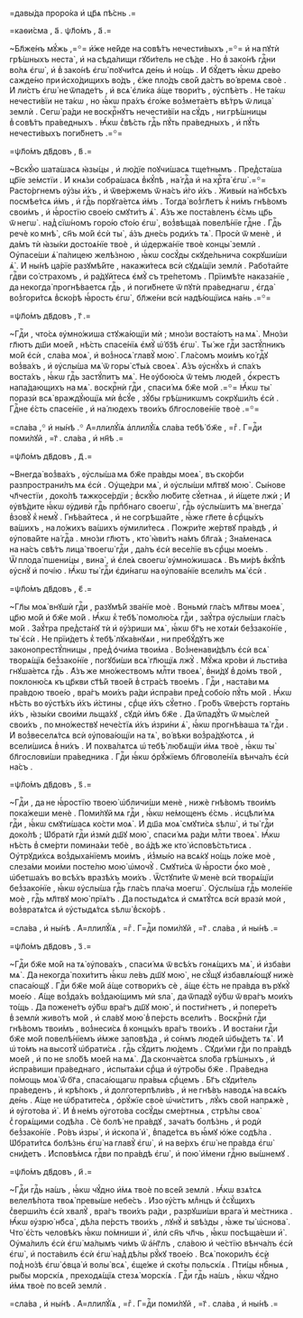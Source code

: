 =давы́да проро́ка и҆ цр҃ѧ пѣ́снь .=

=каѳи́сма , а҃ . ѱл҃о́мъ , а҃ .=

~Бл҃же́нъ мꙋ́жь ,=꙳= и҆́же не́йде на совѣ́тъ нечести́выхъ ,=꙳= и҆ на пꙋтѝ грѣ́шныхъ неста̀ , и҆ на сѣда́лищи гꙋби́тель не сѣ́де . Но в̾ зако́нѣ гдⷭ҇ни во́лѧ є҆гѡ̀ , и҆ в̾ зако́нѣ є҆гѡ̀ поꙋчи́тсѧ де́нь и҆ но́щь . И҆ бꙋ́детъ ꙗ҆́кѡ дре́во сажде́но при и҆схо́дищихъ во́дъ , є҆́же пло́дъ сво́й да́стъ во́ времѧ своѐ . И҆ ли́стъ є҆гѡ̀ не ѿпаде́тъ , и҆ всѧ̀ є҆ли́ка а҆́ще твори́тъ , ᲂу҆спѣ́етъ . Не та́кѡ нечести́вїи не та́кѡ , но ꙗ҆́кѡ пра́хъ є҆го́же воз̾мета́етъ вѣ́тръ ѿ лица̀ землѝ . Сегѡ̀ ра́ди не воскрⷭ҇нꙋтъ нечести́вїи на сꙋ́дъ , ни грѣ́шницы в̾ совѣ́тъ пра́ведныхъ . Ꙗ҆́кѡ с̾вѣ́сть гдⷭ҇ь пꙋ́ть пра́ведныхъ , и҆ пꙋ́ть нечести́выхъ поги́бнетъ .=꙳=

=ѱл҃о́мъ дв҃довъ , в҃ .=

~Вскꙋ́ю шата́шасѧ ꙗ҆зы́цы , и҆ лю́дїе поꙋчи́шасѧ тще́тнымъ . Пред̾ста́ша цр҃їе зе́мстїи . И҆ кнѧ́зи собра́шасѧ в̾кꙋ́пѣ , на́ гдⷭ҇а и҆ на хрⷭ҇та̀ є҆гѡ̀ .=꙳= Расто́ргнемъ ᲂу҆́зы и҆́хъ , и҆ ѿве́ржемъ ѿ на́съ и҆́го и҆́хъ . Живы́и на́ нб҃сѣхъ посмѣе́тсѧ и҆́мъ , и҆ гдⷭ҇ь порꙋга́етсѧ и҆́мъ . Тогда̀ воз̾гл҃етъ к̾ ни́мъ гнѣ́вомъ свои́мъ , и҆ ꙗ҆́ростїю свое́ю смꙋти́тъ ѧ҆̀ . А҆́зъ же поста́вленъ є҆́смь цр҃ь ѿ негѡ̀ . над̾ сїѡ́номъ горо́ю ст҃о́ю є҆гѡ̀ , воз̾вѣща́ѧ повелѣ́нїе гдⷭ҇не . Гдⷭ҇ь речѐ ко мнѣ̀ , сн҃ъ мо́й є҆сѝ ты̀ , а҆́зъ дне́сь роди́хъ тѧ̀ . Просѝ ѿ менѐ , и҆ да́мъ тѝ ꙗ҆зы́ки достоѧ́нїе твоѐ , и҆ ѡ҆держа́нїе твоѐ концы̀ землѝ . Оу҆пасе́ши ѧ҆̀ па́лицею желѣ́зною , ꙗ҆́кѡ сосꙋ́ды скꙋде́льнича сокрꙋши́ши ѧ҆̀ . И҆ ны́нѣ ца́рїе разꙋмѣ́йте , накажи́тесѧ всѝ сꙋдѧ́щїи землѝ . Рабо́тайте гдⷭ҇ви со́ страхомъ , и҆ ра́дꙋйтесѧ є҆мꙋ̀ съ тре́петомъ . Прїимѣ́те наказа́нїе , да некогда̀ прогнѣ́ваетсѧ гдⷭ҇ь , и҆ поги́бнете ѿ пꙋтѝ пра́веднагѡ , є҆гда̀ воз̾гори́тсѧ в̾ско́рѣ ꙗ҆́рость є҆гѡ̀ , бл҃же́ни всѝ надѣ́ющїисѧ на́нь .=꙳=

=ѱл҃о́мъ дв҃довъ , г҃ .=

~Гдⷭ҇и , что́сѧ ᲂу҆мно́жиша стꙋжа́ющїи мѝ ; мно́зи воста́ютъ на мѧ̀ . Мно́зи гл҃ютъ дш҃и мое́й , нѣ́сть спасе́нїѧ є҆мꙋ̀ ѡ҆́ бз҃ѣ є҆гѡ̀ . Ты́ же гдⷭ҇и застꙋ́пникъ мо́й є҆сѝ , сла́ва моѧ̀ , и҆ воз̾носѧ̀ главꙋ̀ мою̀ . Гла́сомъ мои́мъ ко́ гдⷭ҇ꙋ воз̾ва́хъ , и҆ ᲂу҆слы́ша мѧ̀ ѿ горы̀ ст҃ы́ѧ своеѧ̀ . А҆́зъ ᲂу҆снꙋ́хъ и҆ спа́хъ воста́хъ , ꙗ҆́кѡ гдⷭ҇ь застꙋ́питъ мѧ̀ . Не ᲂу҆бою́сѧ ѿ те́мъ люде́й , ѻ҆́крестъ напа́дающихъ на мѧ̀ . воскрⷭ҇нѝ гдⷭ҇и , спаси́ мѧ бж҃е мо́й .=꙳= Ꙗ҆́кѡ ты̀ поразѝ всѧ̀ враждꙋ́ющїѧ мѝ в̾сꙋ́е , зꙋ́бы грѣ́шникѡмъ сокрꙋши́лъ є҆сѝ . Гдⷭ҇не є҆́сть спасе́нїе , и҆ на́ людехъ твои́хъ бл҃гослове́нїе твоѐ .=꙳=

=сла́ва ,꙳ и҆ ны́нѣ .꙳ А҆=ллилꙋ́їѧ а҆ллилꙋ́їѧ сла́ва тебѣ̀ бж҃е , =гⷤ . Г=дⷭ҇и поми́лꙋй , =г҃ . сла́ва , и҆ нн҃ѣ .=

=ѱл҃о́мъ дв҃довъ , д҃ .=

~Внегда̀ воз̾ва́хъ , ᲂу҆слы́ша мѧ бж҃е пра́вды моеѧ̀ , въ ско́рби разпространи́лъ мѧ є҆сѝ . Оу҆ще́дри мѧ̀ , и҆ ᲂу҆слы́ши мл҃твꙋ мою̀ . Сы́нове чл҃честїи , доко́лѣ тѧжкосе́рдїи ; в̾скꙋ́ю лю́бите сꙋ́етнаѧ , и҆ и҆́щете лжѝ ; И҆ ᲂу҆вѣ́дите ꙗ҆́кѡ ᲂу҆дивѝ гдⷭ҇ь прпⷣбнаго своегѡ̀ , гдⷭ҇ь ᲂу҆слы́шитъ мѧ̀ внегда̀ в̾зовꙋ̀ к̾ немꙋ̀ . Гнѣ́вайтесѧ , и҆ не согрѣша́йте , ꙗ҆́же гл҃ете в̾ срⷣцы́хъ ва́шихъ , на ло́жихъ ва́шихъ ᲂу҆мили́тесѧ . Пожри́те же́ртвꙋ пра́вдѣ , и҆ ᲂу҆пова́йте на́ гдⷭ҇а . мно́зи гл҃ютъ , кто̀ ꙗ҆ви́тъ на́мъ бл҃га́ѧ ; Зна́менасѧ на на́съ свѣ́тъ лица̀ твоегѡ̀ гдⷭ҇и , да́лъ є҆сѝ весе́лїе въ срⷣцы мое́мъ . Ѿ плода̀ пшени́цы , вина̀ , и҆ є҆ле́ѧ своегѡ̀ ᲂу҆мно́жишасѧ . Въ ми́рѣ в̾кꙋ́пѣ ᲂу҆снꙋ̀ и҆ почі́ю . Ꙗ҆́кѡ ты̀ гдⷭ҇и є҆ди́нагѡ на ᲂу҆пова́нїе всели́лъ мѧ̀ є҆сѝ .

=ѱл҃о́мъ дв҃довъ , є҃ .=

~Гл҃ы моѧ̀ внꙋшѝ гдⷭ҇и , разꙋмѣ́й зва́нїе моѐ . Воньмѝ гла́съ мл҃твы моеѧ̀ , цр҃ю мо́й и҆ бж҃е мо́й . Ꙗ҆́кѡ к̾ тебѣ̀ помолю́сѧ гдⷭ҇и , заꙋ́тра ᲂу҆слы́ши гла́съ мо́й . Заꙋ́тра пред̾ста́нꙋ тѝ и҆ ᲂу҆́зриши мѧ̀ , ꙗ҆́кѡ бг҃ъ не хотѧ́и без̾зако́нїе , ты̀ є҆сѝ . Не прїи́детъ к̾ тебѣ̀ лꙋка́внꙋѧи , ни пребꙋ́дꙋтъ же законопрестꙋ́пницы , пред̾ ѻ҆чи́ма твои́ма . Воз̾ненави́дѣлъ є҆сѝ всѧ̀ творѧ́щїѧ без̾зако́нїе , погꙋби́ши всѧ̀ гл҃ющїѧ лжꙋ̀ . Мꙋ́жа кро́ви и҆ льсти́ва гнꙋша́етсѧ гдⷭ҇ь . А҆́зъ же мно́жествомъ млⷭ҇ти твоеѧ̀ , в̾ни́дꙋ в̾ до́мъ тво́й , поклоню́сѧ къ цр҃кви ст҃ѣ́й твое́й в̾ стра́сѣ твое́мъ . Гдⷭ҇и , наста́ви мѧ пра́вдою твое́ю , вра́гъ мои́хъ ра́ди и҆спра́ви пред̾ собо́ю пꙋ́ть мо́й . Ꙗ҆́кѡ нѣ́сть во ᲂу҆стѣ́хъ и҆́хъ и҆́стины , срⷣце и҆́хъ сꙋ́етно . Гро́бъ ѿве́рстъ горта́нь и҆́хъ , ꙗ҆зы́ки свои́ми льща́хꙋ , сꙋдѝ и҆́мъ бж҃е . Да ѿпадꙋ́тъ ѿ мы́слей свои́хъ , по мно́жествꙋ нече́стїѧ и҆́хъ и҆зри́ни ѧ҆̀ , ꙗ҆́кѡ прогнѣ́ваша тѧ̀ гдⷭ҇и . И҆ воз̾веселѧ́тсѧ всѝ ᲂу҆пова́ющїи на тѧ̀ , во́ вѣки воз̾ра́дꙋютсѧ , и҆ всели́шисѧ в̾ ни́хъ . И҆ похва́лѧтсѧ ѡ҆ тебѣ̀ лю́бѧщїи и҆́мѧ твоѐ , ꙗ҆́кѡ ты̀ бл҃гослови́ши пра́ведника . Гдⷭ҇и ꙗ҆́кѡ ѻ҆рꙋ́жїемъ бл҃говоле́нїѧ вѣнча́лъ є҆сѝ на́съ .

=ѱл҃о́мъ дв҃довъ , ѕ҃ .=

~Гдⷭ҇и , да не ꙗ҆́ростїю твоею̀ ѡ҆бличи́ши менѐ , нижѐ гнѣ́вомъ твои́мъ пока́жеши менѐ . Поми́лꙋй мѧ гдⷭ҇и , ꙗ҆́кѡ не́мощенъ є҆́смь . и҆сцѣли́ мѧ гдⷭ҇и , ꙗ҆́кѡ смꙋти́шасѧ ко́сти моѧ̀ . И҆ дш҃а моѧ̀ смꙋти́сѧ ѕѣлѡ̀ , и҆ ты̀ гдⷭ҇и доко́лѣ ; Ѡ҆братѝ гдⷭ҇и и҆змѝ дш҃ꙋ мою̀ , спаси́ мѧ ра́ди млⷭ҇ти твоеѧ̀ . Ꙗ҆́кѡ нѣ́сть в̾ сме́рти помина́ѧи тебѐ , во а҆́дѣ же кто̀ и҆сповѣ́стьтисѧ . Оу҆трꙋди́хсѧ воз̾дыха́нїемъ мои́мъ , и҆з̾мы́ю на всѧ́кꙋ но́щь ло́же моѐ , слеза́ми мои́ми посте́лю мою̀ ѡ҆мочꙋ̀ . Смꙋти́сѧ ѿ ꙗ҆́рости ѻ҆́ко моѐ , ѡ҆бетша́хъ во всѣ́хъ вразѣ́хъ мои́хъ . Ѿстꙋпи́те ѿ менѐ всѝ творѧ́щїи без̾зако́нїе , ꙗ҆́кѡ ᲂу҆слы́ша гдⷭ҇ь гла́съ пла́ча моегѡ̀ . Оу҆слы́ша гдⷭ҇ь моле́нїе моѐ , гдⷭ҇ь мл҃твꙋ мою̀ прїѧ́тъ . Да постыдѧ́тсѧ и҆ смѧтꙋ́тсѧ всѝ вразѝ моѝ , воз̾вратѧ́тсѧ и҆ ᲂу҆стыдѧ́тсѧ ѕѣлѡ̀ в̾ско́рѣ .

=сла́ва , и҆ ны́нѣ . А҆=ллилꙋ́їѧ , =гⷤ . Г=дⷭ҇и поми́лꙋй , =г҃ . сла́ва , и҆ ны́нѣ .=

=ѱл҃о́мъ дв҃довъ , з҃ .=

~Гдⷭ҇и бж҃е мо́й на тѧ̀ ᲂу҆пова́хъ , спаси́ мѧ ѿ всѣ́хъ гонѧ́щихъ мѧ̀ , и҆ и҆зба́ви мѧ̀ . Да некогда̀ похи́титъ ꙗ҆́кѡ ле́въ дш҃ꙋ мою̀ , не сꙋ́щꙋ и҆збавлѧ́ющꙋ нижѐ спаса́ющꙋ . Гдⷭ҇и бж҃е мо́й а҆́ще сотвори́хъ сѐ , а҆́ще є҆́сть не пра́вда въ рꙋкꙋ̀ мое́ю . А҆́ще воз̾да́хъ воз̾даю́щимъ мѝ ѕла̀ , да ѿпадꙋ̀ ᲂу҆́бѡ ѿ вра́гъ мои́хъ то́щь . Да пожене́тъ ᲂу҆́бѡ вра́гъ дш҃ꙋ мою̀ , и҆ пости́гнетъ , и҆ попере́тъ в̾ землѝ живо́тъ мо́й , и҆ сла́вꙋ мою̀ в̾ пе́рсть всели́тъ . Воскрⷭ҇нѝ гдⷭ҇и гнѣ́вомъ твои́мъ , воз̾неси́сѧ в̾ концы́хъ вра́гъ твои́хъ . И҆ воста́ни гдⷭ҇и бж҃е мо́й повелѣ́нїемъ и҆́мже заповѣ́да , и҆ со́нмъ люде́й ѡ҆бы́детъ тѧ̀ . И҆ ѡ҆ то́мъ на высотꙋ̀ ѡ҆брати́сѧ . гдⷭ҇ь сꙋ́дитъ лю́демъ . Сꙋди́ ми гдⷭ҇и по пра́вдѣ мое́й , и҆ по не ѕло́бѣ мое́й на мѧ̀ . Да сконча́етсѧ ѕло́ба грѣ́шныхъ , и҆ и҆спра́виши пра́веднаго , и҆спыта́ѧи срⷣца и҆ ᲂу҆тро́бы бж҃е . Пра́ведна по́мощь моѧ̀ ѿ́ бг҃а , спаса́ющагѡ пра́выѧ срⷣцемъ . Бг҃ъ сꙋди́тель пра́веденъ , и҆ крѣ́покъ , и҆ долготерпѣли́въ , и҆ не гнѣ́въ наводѧ̀ на всѧ́къ де́нь . А҆́ще не ѡ҆братите́сѧ , ѻ҆рꙋ́жїе своѐ ѡ҆чи́ститъ , лꙋ́къ сво́й напрѧжѐ , и҆ ᲂу҆гото́ва и҆̀ . И҆ в̾ не́мъ ᲂу҆гото́ва сосꙋ́ды сме́ртныѧ , стрѣ́лы своѧ̀ с̾ горѧ́щими содѣ́ла . Сѐ болѣ̀ не пра́вдꙋ , зача́тъ болѣ́знь , и҆ родѝ без̾зако́нїе . Ро́въ и҆зры̀ , и҆ и҆скопа̀ и҆̀ , в̾паде́тсѧ въ ꙗ҆́мꙋ ю҆́же содѣ́ла . Ѡ҆брати́тсѧ болѣ́знь є҆гѡ̀ на главꙋ̀ є҆гѡ̀ , и҆ на ве́рхъ є҆гѡ̀ не пра́вда є҆гѡ̀ сни́детъ . И҆сповѣ́мсѧ гдⷭ҇ви по пра́вдѣ є҆гѡ̀ , и҆ пою̀ и҆́мени гдⷭ҇ню вы́шнемꙋ .

=ѱл҃о́мъ дв҃довъ , и҃ .=

~Гдⷭ҇и гдⷭ҇ь на́шъ , ꙗ҆́кѡ чꙋ́дно и҆́мѧ твоѐ по все́й землѝ . Ꙗ҆́кѡ взѧ́тсѧ велелѣ́пота твоѧ̀ превы́ше небе́съ . И҆зо ᲂу҆́стъ млⷣнцъ и҆ с̾сꙋ́щихъ с̾верши́лъ є҆сѝ хвалꙋ̀ , вра́гъ твои́хъ ра́ди , разрꙋши́ши врага̀ и҆ ме́стника . Ꙗ҆́кѡ ᲂу҆зрю̀ нб҃са̀ , дѣ́ла пе́рстъ твои́хъ , лꙋнꙋ̀ и҆ ѕвѣ́зды , ꙗ҆́же ты̀ ѡ҆снова̀ . Что̀ є҆́сть человѣ́къ ꙗ҆́кѡ по́мниши и҆̀ , и҆лѝ сн҃ъ чл҃чь , ꙗ҆́кѡ посѣща́еши и҆̀ . Оу҆ма́лилъ є҆сѝ є҆гѡ̀ ма́лымъ чи́мъ ѿ а҆́нг҃лъ , сла́вою и҆ че́стїю вѣнча́лъ є҆сѝ є҆гѡ̀ , и҆ поста́вилъ є҆сѝ є҆гѡ̀ над̾ дѣ́лы рꙋ́кꙋ твое́ю . Всѧ̀ покори́лъ є҆сѝ под̾ но́зѣ є҆гѡ̀ ѻ҆вца̀ и҆ волы̀ всѧ̀ , є҆ще́же и҆ ско́ты польскі́ѧ . Пти́цы нбⷭ҇ныѧ , ры́бы морскі́ѧ , преходѧ́щїѧ стезѧ̀ морскі́ѧ . Гдⷭ҇и гдⷭ҇ь на́шъ , ꙗ҆́кѡ чꙋ́дно и҆́мѧ твоѐ по все́й землѝ .

=сла́ва , и҆ ны́нѣ . А҆=ллилꙋ́їѧ , =гⷤ . Г=дⷭ҇и поми́лꙋй , =г҃ . сла́ва , и҆ ны́нѣ .=

